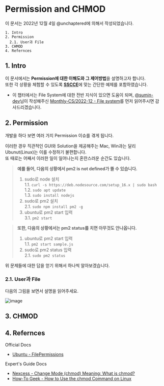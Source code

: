 # Permission and CHMOD

이 문서는 2022년 12월 4일 @unchaptered에 의해서 작성되었습니다.

```
1. Intro
2. Permission
  2.1. User과 File
3. CHMOD
4. Refernces
```

## 1. Intro

이 문서에서는 **Permission에 대한 이해도와 그 제어방법**을 설명하고자 합니다.<br>
또한 각 상황을 체험할 수 있도록 [**SSCCE**](http://sscce.org/)에 맞는 간단한 예제를 포함하였습니다.

- 이 챕터에서는 File System에 대한 전반 지식이 있으면 도움이 되며, [@sumin-dev](https://github.com/sumin-dev)님이 작성해주신 [Monthly-CS/2022-12 - File system](https://github.com/monthly-cs/2022-12/blob/main/Storage%20Management/1.%20File%20system.md)를 먼저 읽어주시면 감사드리겠습니다.

## 2. Permission

개발을 하다 보면 여러 가지 Permission 이슈를 겪게 됩니다.<br>

이러한 경우 직관적인 GUI와 Solution을 제공해주는 Mac, Win과는 달리 Ubunut(Linux)는 이를 수정하기 불편합니다.<br>
또 때로는 어째서 이러한 일이 일어나는지 혼란스러운 순간도 있습니다.

> **예를 들어, 다음의 상황에서 pm2 is not defined가 뜰 수 있습니다.**<br>
> 1. sudo로 node 설치<br>
>   1.1. `curl -s https://deb.nodesource.com/setup_16.x | sudo bash`<br>
>   1.2. `sudo apt update`<br>
>   1.3. `sudo install nodejs`
> 2. sudo로 pm2 설치<br>
>   2.1. `sudo npm install pm2 -g`<br>
> 3. ubuntu로 pm2 start 입력<br>
>   3.1. `pm2 start`

> **또한, 다음의 상황에서는 pm2 status를 치면 아무것도 안나옵니다.**<br>
> 1. ubuntu로 pm2 start 입력<br>
>   1.1. `pm2 start sample.js`
> 2. sudo로 pm2 status 입력<br>
>   2.1. `sudo pm2 status`

위 문제들에 대한 답을 얻기 위해서 하나씩 알아보겠습니다.

### 2.1. User과 File

다음의 그림을 보면서 설명을 읽어주세요.

![image](https://user-images.githubusercontent.com/86306802/205480431-c1bc6fdb-d165-43ce-9510-a16b75a58815.png)




## 3. CHMOD

## 4. Refernces

Official Docs

- [Ubuntu - FilePermissions](https://help.ubuntu.com/community/FilePermissions)

Expert's Guide Docs

- [Nexcess - Change Mode (chmod) Meaning: What is chmod?](https://www.nexcess.net/help/what-is-chmod/)
- [How-To Geek - How to Use the chmod Command on Linux](https://www.howtogeek.com/437958/how-to-use-the-chmod-command-on-linux/)
